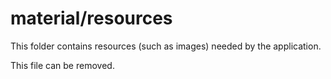 # material/resources

This folder contains resources (such as images) needed by the application. 

This file can be removed.
